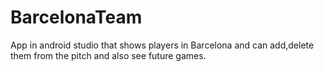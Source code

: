 # BarcelonaTeam
App in android studio that shows players in Barcelona and can
add,delete them from the pitch and also see future games.
